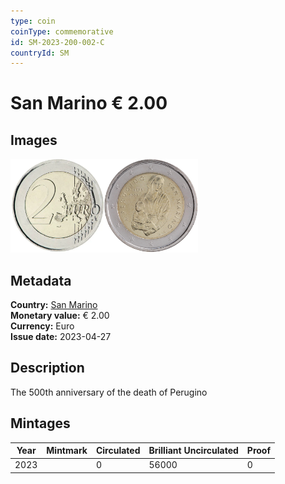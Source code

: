 ```yaml
---
type: coin
coinType: commemorative
id: SM-2023-200-002-C
countryId: SM
---
```


# San Marino € 2.00

## Images

<img src="../../Images/common-2007-200.webp" height="150" alt="Front image"><img src="Images/SM-2023-200-002.webp" height="150" alt="Back image">

## Metadata

**Country:** [San Marino](../../Countries/San%20Marino/index.md)\
**Monetary value:** € 2.00\
**Currency:** Euro\
**Issue date:** 2023-04-27

## Description
The 500th anniversary of the death of Perugino

## Mintages

| Year | Mintmark | Circulated | Brilliant Uncirculated | Proof |
| ---- | -------- | ---------- | ---------------------- | ----- |
| 2023 |          | 0          | 56000                  | 0     |
